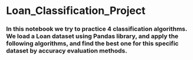 # Loan_Classification_Project


### In this notebook we try to practice 4 classification algorithms. We load a Loan dataset using Pandas library, and apply the following algorithms, and find the best one for this specific dataset by accuracy evaluation methods.
